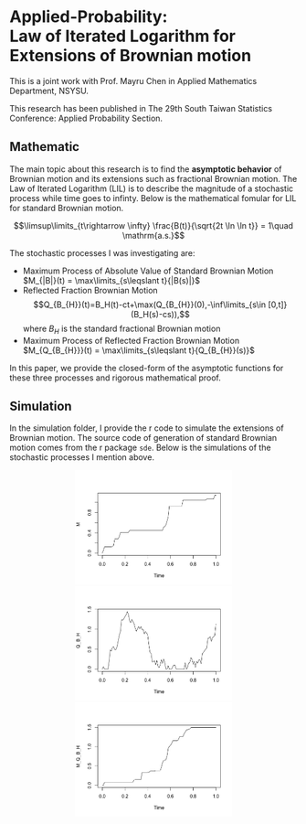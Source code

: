 # Applied-Probability:<br /> Law of Iterated Logarithm for Extensions of Brownian motion<br />
This is a joint work with Prof. Mayru Chen in Applied Mathematics Department, NSYSU.

This research has been published in The 29th South Taiwan Statistics Conference: Applied Probability Section.

## Mathematic

The main topic about this research is to find the **asymptotic behavior** of Brownian motion and its extensions such as fractional Brownian motion. The Law of Iterated Logarithm (LIL) is to describe the magnitude of a stochastic process while time goes to infinty. Below is the mathematical fomular for LIL for standard Brownian motion.

$$\limsup\limits_{t\rightarrow \infty} \frac{B(t)}{\sqrt{2t \ln \ln t}} = 1\quad \mathrm{a.s.}$$

The stochastic processes I was investigating are:
- Maximum Process of Absolute Value of Standard Brownian Motion $M_{|B|}(t) = \max\limits_{s\leqslant t}{|B(s)|}$
- Reflected Fraction Brownian Motion $$Q_{B_{H}}(t)=B_H(t)-ct+\max(Q_{B_{H}}(0),-\inf\limits_{s\in [0,t]}(B_H(s)-cs)),$$ where $B_H$ is the standard fractional Brownian motion
- Maximum Process of Reflected Fraction Brownian Motion $M_{Q_{B_{H}}}(t) = \max\limits_{s\leqslant t}{Q_{B_{H}}(s)}$

In this paper, we provide the closed-form of the asymptotic functions for these three processes and rigorous mathematical proof.

## Simulation

In the simulation folder, I provide the r code to simulate the extensions of Brownian motion. The source code of generation of standard Brownian motion comes from the r package ```sde```. Below is the simulations of the stochastic processes I mention above.
<p align="center">
<img height="200" src="https://github.com/simonchung87/Applied-Probability/blob/main/Simulation/MPS.png">
<img height="200" src="https://github.com/simonchung87/Applied-Probability/blob/main/Simulation/RBM.png">
<img height="200" src="https://github.com/simonchung87/Applied-Probability/blob/main/Simulation/MRBM.png">
</p>
